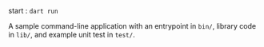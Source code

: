 start : `dart run`

A sample command-line application with an entrypoint in `bin/`, library code
in `lib/`, and example unit test in `test/`.
